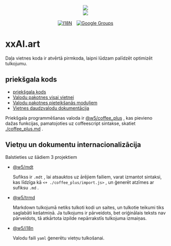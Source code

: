 <p align="center"><a href="https://xxai.art"><img src="https://cdn.jsdelivr.net/gh/xxai-art/doc/logo.svg"/></a><br/><a href="https://xxai.art"><img src="https://cdn.jsdelivr.net/gh/xxai-art/doc/xxai.svg"/></a></p><p align="center"><a href="https://github.com/xxai-art/doc#readme"><img alt="I18N" src="https://cdn.jsdelivr.net/gh/wactax/img/t.svg"/></a>　<a href="https://groups.google.com/u/0/g/xxai-art"><img alt="Google Groups" src="https://cdn.jsdelivr.net/gh/wactax/img/g-groups.svg"/></a></p>

# xxAI.art

Daļa vietnes koda ir atvērtā pirmkoda, laipni lūdzam palīdzēt optimizēt tulkojumu.

## priekšgala kods

* [priekšgala kods](https://github.com/xxai-art/web)
* [Valodu pakotnes visai vietnei](https://github.com/xxai-art/web/tree/main/i18n)
* [Valodu pakotnes pieteikšanās moduļiem](https://github.com/wacpkg/user/tree/main/ui.i18n)
* [Vietnes daudzvalodu dokumentācija](https://github.com/xxai-doc)

Priekšgala programmēšanas valoda ir [@w5/coffee_plus](http://npmjs.com/@w5/coffee_plus) , kas pievieno dažas funkcijas, pamatojoties uz coffeescript sintakse, skatiet [./coffee_plus.md](./coffee_plus.md) .

## Vietņu un dokumentu internacionalizācija

Balstieties uz šādiem 3 projektiem

* [@w5/mdt](https://www.npmjs.com/package/@w5/mdt)

  Sufikss ir `.mdt` , lai atsauktos uz ārējiem failiem, varat izmantot sintaksi, kas līdzīga kā `<+ ./coffee_plus/import.js>` , un ģenerēt atzīmes ar sufiksu `.md` .

* [@w5/trmd](https://www.npmjs.com/package/@w5/trmd)

  Markdown tulkojumā netiks tulkoti kodi un saites, un tulkotie teikumi tiks saglabāti kešatmiņā. Ja tulkojums ir pārveidots, bet oriģinālais teksts nav pārveidots, tā atkārtota izpilde nepārrakstīs tulkojuma izmaiņas.

* [@w5/i18n](https://www.npmjs.com/package/@w5/i18n)

  Valodu faili `yaml` ģenerētu vietņu tulkošanai.
